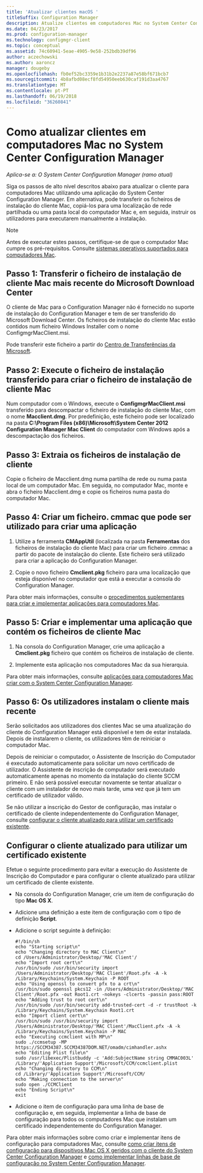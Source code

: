 ```yaml
---
title: 'Atualizar clientes macOS '
titleSuffix: Configuration Manager
description: Atualize clientes em computadores Mac no System Center Configuration Manager.
ms.date: 04/23/2017
ms.prod: configuration-manager
ms.technology: configmgr-client
ms.topic: conceptual
ms.assetid: 74c60941-5eae-4905-9e58-252bdb39df96
author: aczechowski
ms.author: aaroncz
manager: dougeby
ms.openlocfilehash: fb0ef52bc3359e1b31b2e2237a87e58bf671bcb7
ms.sourcegitcommit: 4b8afbd08ecf8fd54950eeb630caf191d3aa4767
ms.translationtype: MT
ms.contentlocale: pt-PT
ms.lasthandoff: 06/19/2018
ms.locfileid: "36260841"
---
```

# <a name="how-to-upgrade-clients-on-mac-computers-in-system-center-configuration-manager"></a>Como atualizar clientes em computadores Mac no System Center Configuration Manager

*Aplica-se a: O System Center Configuration Manager (ramo atual)*

Siga os passos de alto nível descritos abaixo para atualizar o cliente para computadores Mac utilizando uma aplicação do System Center Configuration Manager. Em alternativa, pode transferir os ficheiros de instalação do cliente Mac, copiá-los para uma localização de rede partilhada ou uma pasta local do computador Mac e, em seguida, instruir os utilizadores para executarem manualmente a instalação.  

> [!NOTE]  
>  Antes de executar estes passos, certifique-se de que o computador Mac cumpre os pré-requisitos. Consulte [sistemas operativos suportados para computadores Mac](../../../plan-design/configs/supported-operating-systems-for-clients-and-devices.md#mac-computers).  

## <a name="step-1-download-the-latest-mac-client-installation-file-from-the-microsoft-download-center"></a>Passo 1: Transferir o ficheiro de instalação de cliente Mac mais recente do Microsoft Download Center  
 O cliente de Mac para o Configuration Manager não é fornecido no suporte de instalação do Configuration Manager e tem de ser transferido do Microsoft Download Center. Os ficheiros de instalação do cliente Mac estão contidos num ficheiro Windows Installer com o nome ConfigmgrMacClient.msi.  

 Pode transferir este ficheiro a partir do [Centro de Transferências da Microsoft](http://go.microsoft.com/fwlink/p/?LinkId=525184).  

## <a name="step-2-run-the-downloaded-installation-file-to-create-the-mac-client-installation-file"></a>Passo 2: Execute o ficheiro de instalação transferido para criar o ficheiro de instalação de cliente Mac  
 Num computador com o Windows, execute o **ConfigmgrMacClient.msi** transferido para descompactar o ficheiro de instalação do cliente Mac, com o nome **Macclient.dmg**. Por predefinição, este ficheiro pode ser localizado na pasta **C:\Program Files (x86)\Microsoft\System Center 2012 Configuration Manager Mac Client** do computador com Windows após a descompactação dos ficheiros.  

## <a name="step-3-extract-the-client-installation-files"></a>Passo 3: Extraia os ficheiros de instalação de cliente  
 Copie o ficheiro de Macclient.dmg numa partilha de rede ou numa pasta local de um computador Mac. Em seguida, no computador Mac, monte e abra o ficheiro Macclient.dmg e copie os ficheiros numa pasta do computador Mac.  

## <a name="step-4-create-a-cmmac-file-that-can-be-used-to-create-an-application"></a>Passo 4: Criar um ficheiro. cmmac que pode ser utilizado para criar uma aplicação  

1.  Utilize a ferramenta **CMAppUtil** (localizada na pasta **Ferramentas** dos ficheiros de instalação do cliente Mac) para criar um ficheiro .cmmac a partir do pacote de instalação do cliente. Este ficheiro será utilizado para criar a aplicação do Configuration Manager.  

2.  Copie o novo ficheiro **Cmclient.pkg** ficheiro para uma localização que esteja disponível no computador que está a executar a consola do Configuration Manager.  

 Para obter mais informações, consulte o [procedimentos suplementares para criar e implementar aplicações para computadores Mac](/sccm/apps/get-started/creating-mac-computer-applications#supplemental-procedures-to-create-and-deploy-applications-for-mac-computers).  

## <a name="step-5-create-and-deploy-an-application-containing-the-mac-client-files"></a>**Passo 5:** Criar e implementar uma aplicação que contém os ficheiros de cliente Mac  

1.  Na consola do Configuration Manager, crie uma aplicação a **Cmclient.pkg** ficheiro que contém os ficheiros de instalação de cliente.  

2.  Implemente esta aplicação nos computadores Mac da sua hierarquia.  

 Para obter mais informações, consulte [aplicações para computadores Mac criar com o System Center Configuration Manager](../../../../apps/get-started/creating-mac-computer-applications.md).  

## <a name="step-6-users-install-the-latest-client"></a>Passo 6: Os utilizadores instalam o cliente mais recente  
 Serão solicitados aos utilizadores dos clientes Mac se uma atualização do cliente do Configuration Manager está disponível e tem de estar instalada. Depois de instalarem o cliente, os utilizadores têm de reiniciar o computador Mac.  

 Depois de reiniciar o computador, o Assistente de Inscrição do Computador é executado automaticamente para solicitar um novo certificado de utilizador. O Assistente de inscrição de computador será executado automaticamente apenas no momento da instalação do cliente SCCM primeiro. E não será possível executar novamente se tentar atualizar o cliente com um instalador de novo mais tarde, uma vez que já tem um certificado de utilizador válido. 

 Se não utilizar a inscrição do Gestor de configuração, mas instalar o certificado de cliente independentemente do Configuration Manager, consulte [configurar o cliente atualizado para utilizar um certificado existente](#BKMK_UpgradingClient_MachineEnrollment).  

##  <a name="BKMK_UpgradingClient_MachineEnrollment"></a> Configurar o cliente atualizado para utilizar um certificado existente  
 Efetue o seguinte procedimento para evitar a execução do Assistente de Inscrição do Computador e para configurar o cliente atualizado para utilizar um certificado de cliente existente.  

-   Na consola do Configuration Manager, crie um item de configuração do tipo **Mac OS X**.  

-   Adicione uma definição a este item de configuração com o tipo de definição **Script**.  

-   Adicione o script seguinte à definição:  

    ```  
    #!/bin/sh  
    echo "Starting script\n"  
    echo "Changing directory to MAC Client\n"  
    cd /Users/Administrator/Desktop/'MAC Client'/  
    echo "Import root cert\n"  
    /usr/bin/sudo /usr/bin/security import /Users/Administrator/Desktop/'MAC Client'/Root.pfx -A -k /Library/Keychains/System.Keychain -P ROOT  
    echo "Using openssl to convert pfx to a crt\n"  
    /usr/bin/sudo openssl pkcs12 -in /Users/Administrator/Desktop/'MAC Client'/Root.pfx -out Root1.crt -nokeys -clcerts -passin pass:ROOT  
    echo "Adding trust to root cert\n"  
    /usr/bin/sudo /usr/bin/security add-trusted-cert -d -r trustRoot -k /Library/Keychains/System.Keychain Root1.crt  
    echo "Import client cert\n"  
    /usr/bin/sudo /usr/bin/security import /Users/Administrator/Desktop/'MAC Client'/MacClient.pfx -A -k /Library/Keychains/System.Keychain -P MAC  
    echo "Executing ccmclient with MP\n"  
    sudo ./ccmsetup -MP https://SCCM34387.SCCM34387DOM.NET/omadm/cimhandler.ashx  
    echo "Editing Plist file\n"  
    sudo /usr/libexec/Plistbuddy -c 'Add:SubjectName string CMMAC003L' /Library/'Application Support'/Microsoft/CCM/ccmclient.plist  
    echo "Changing directory to CCM\n"  
    cd /Library/'Application Support'/Microsoft/CCM/  
    echo "Making connection to the server\n"  
    sudo open ./CCMClient  
    echo "Ending Script\n"  
    exit  

    ```  

-   Adicione o item de configuração para uma linha de base de configuração e, em seguida, implementar a linha de base de configuração para todos os computadores Mac que instalam um certificado independentemente do Configuration Manager.  

 Para obter mais informações sobre como criar e implementar itens de configuração para computadores Mac, consulte [como criar itens de configuração para dispositivos Mac OS X geridos com o cliente do System Center Configuration Manager](../../../../compliance/deploy-use/create-configuration-items-for-mac-os-x-devices-managed-with-the-client.md) e [como implementar linhas de base de configuração no System Center Configuration Manager](../../../../compliance/deploy-use/deploy-configuration-baselines.md).  
